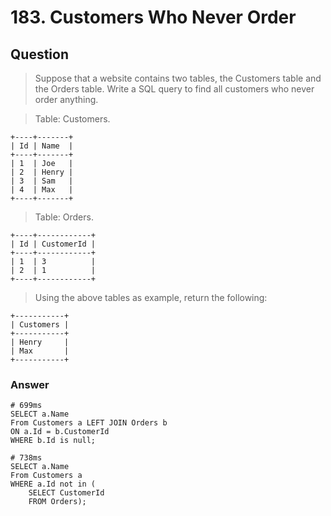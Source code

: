 # 183. Customers Who Never Order

## Question

> Suppose that a website contains two tables, the Customers table and the Orders table. Write a SQL query to find all customers who never order anything.

> Table: Customers.

```mysql
+----+-------+
| Id | Name  |
+----+-------+
| 1  | Joe   |
| 2  | Henry |
| 3  | Sam   |
| 4  | Max   |
+----+-------+
```

> Table: Orders.

```mysql
+----+------------+
| Id | CustomerId |
+----+------------+
| 1  | 3          |
| 2  | 1          |
+----+------------+
```

> Using the above tables as example, return the following:

```mysql
+-----------+
| Customers |
+-----------+
| Henry     |
| Max       |
+-----------+
```

### Answer

```mysql
# 699ms
SELECT a.Name
From Customers a LEFT JOIN Orders b
ON a.Id = b.CustomerId
WHERE b.Id is null;
```

```mysql
# 738ms
SELECT a.Name
From Customers a
WHERE a.Id not in (
    SELECT CustomerId
    FROM Orders);
```
